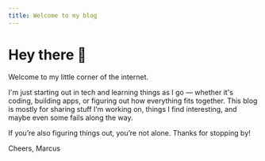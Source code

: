 ```yaml
---
title: Welcome to my blog
---
```

# Hey there 👋

Welcome to my little corner of the internet.

I'm just starting out in tech and learning things as I go — whether it's coding, building apps, or figuring out how everything fits together. This blog is mostly for sharing stuff I’m working on, things I find interesting, and maybe even some fails along the way.

If you’re also figuring things out, you’re not alone. Thanks for stopping by!

Cheers,
Marcus
